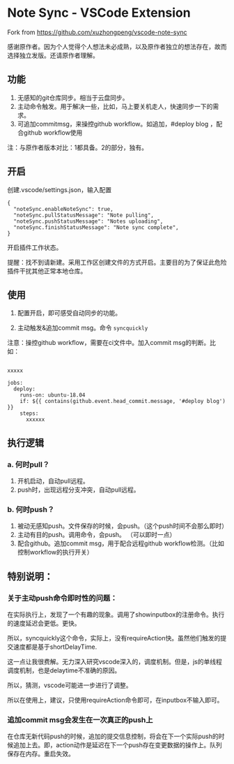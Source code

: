 # Note Sync - VSCode Extension
Fork from https://github.com/xuzhongpeng/vscode-note-sync

感谢原作者。因为个人觉得个人想法未必成熟，以及原作者独立的想法存在，故而选择独立发版。还请原作者理解。

## 功能
1. 无感知的git仓库同步。相当于云盘同步。
2. 主动命令触发。用于解决一些，比如，马上要关机走人，快速同步一下的需求。
3. 可追加commitmsg，来操控github workflow。如追加，#deploy blog ，配合github workflow使用

注：与原作者版本对比：1都具备。2的部分，独有。

## 开启
创建.vscode/settings.json，输入配置

```
{
  "noteSync.enableNoteSync": true,
  "noteSync.pullStatusMessage": "Note pulling",
  "noteSync.pushStatusMessage": "Notes uploading",
  "noteSync.finishStatusMessage": "Note sync complete",
}
```

开启插件工作状态。

提醒：找不到请新建。采用工作区创建文件的方式开启。主要目的为了保证此危险插件干扰其他正常本地仓库。

## 使用
1. 配置开启，即可感受自动同步的功能。

2. 主动触发&追加commit msg。命令 `syncquickly`

注意：操控github workflow，需要在ci文件中。加入commit msg的判断。比如：
```

xxxxx 

jobs:
  deploy:
    runs-on: ubuntu-18.04
    if: ${{ contains(github.event.head_commit.message, '#deploy blog') }}
    steps:
      xxxxxx
```

## 执行逻辑
### a. 何时pull？
1. 开机启动，自动pull远程。
2. push时，出现远程分支冲突，自动pull远程。

### b. 何时push？
1. 被动无感知push。文件保存的时候，会push。（这个push时间不会那么即时）
2. 主动有目的push。调用命令，会push。 （可以即时一点）
3. 配合github。追加commit msg，用于配合远程github workflow检测。（比如控制workflow的执行开关）

## 特别说明：
### 关于主动push命令即时性的问题：
在实际执行上，发现了一个有趣的现象。调用了showinputbox的注册命令。执行的速度延迟会更低。更快。

所以，syncquickly这个命令，实际上，没有requireAction快。虽然他们触发的提交速度都是基于shortDelayTime.

这一点让我很费解。无力深入研究vscode深入的，调度机制。但是，js的单线程调度机制，也是delaytime不准确的原因。

所以，猜测，vscode可能进一步进行了调整。

所以在使用上，建议，只使用requireAction命令即可，在inputbox不输入即可。

### 追加commit msg会发生在一次真正的push上
在仓库无新代码push的时候，追加的提交信息控制，将会在下一个实际push的时候追加上去。即，action动作是延迟在下一个push存在变更数据的操作上。队列保存在内存。重启失效。
